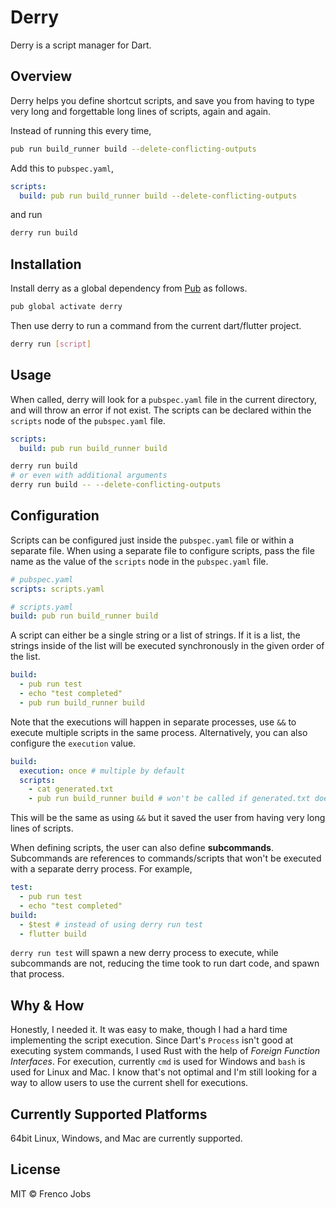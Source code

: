 # Derry

Derry is a script manager for Dart.

## Overview

Derry helps you define shortcut scripts, and save you from having to type very long and forgettable long lines of scripts, again and again.

Instead of running this every time,

```bash
pub run build_runner build --delete-conflicting-outputs
```

Add this to `pubspec.yaml`,

```yaml
scripts:
  build: pub run build_runner build --delete-conflicting-outputs
```

and run

```bash
derry run build
```

## Installation

Install derry as a global dependency from [Pub](http://pub.dev) as follows.

```bash
pub global activate derry
```

Then use derry to run a command from the current dart/flutter project.

```bash
derry run [script]
```

## Usage

When called, derry will look for a `pubspec.yaml` file in the current directory, and will throw an error if not exist. The scripts can be declared within the `scripts` node of the `pubspec.yaml` file.

```yaml
scripts:
  build: pub run build_runner build
```

```bash
derry run build
# or even with additional arguments
derry run build -- --delete-conflicting-outputs
```

## Configuration

Scripts can be configured just inside the `pubspec.yaml` file or within a separate file. When using a separate file to configure scripts, pass the file name as the value of the `scripts` node in the `pubspec.yaml` file.

```yaml
# pubspec.yaml
scripts: scripts.yaml
```

```yaml
# scripts.yaml
build: pub run build_runner build
```

A script can either be a single string or a list of strings. If it is a list, the strings inside of the list will be executed synchronously in the given order of the list.

```yaml
build:
  - pub run test
  - echo "test completed"
  - pub run build_runner build
```

Note that the executions will happen in separate processes, use `&&` to execute multiple scripts in the same process. Alternatively, you can also configure the `execution` value.

```yaml
build:
  execution: once # multiple by default
  scripts:
    - cat generated.txt
    - pub run build_runner build # won't be called if generated.txt does not exist
```

This will be the same as using `&&` but it saved the user from having very long lines of scripts.

When defining scripts, the user can also define **subcommands**. Subcommands are references to commands/scripts that won't be executed with a separate derry process. For example,

```yaml
test:
  - pub run test
  - echo "test completed"
build:
  - $test # instead of using derry run test
  - flutter build
```

`derry run test` will spawn a new derry process to execute, while subcommands are not, reducing the time took to run dart code, and spawn that process.

## Why & How

Honestly, I needed it. It was easy to make, though I had a hard time implementing the script execution. Since Dart's `Process` isn't good at executing system commands, I used Rust with the help of _Foreign Function Interfaces_. For execution, currently `cmd` is used for Windows and `bash` is used for Linux and Mac. I know that's not optimal and I'm still looking for a way to allow users to use the current shell for executions.

## Currently Supported Platforms

64bit Linux, Windows, and Mac are currently supported.

## License

MIT &copy; Frenco Jobs
